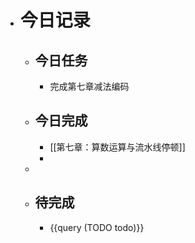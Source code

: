 - # 今日记录
	- ## 今日任务
		- 完成第七章减法编码
	- ##  今日完成
		- [[第七章：算数运算与流水线停顿]]
		-
	-
	- ## 待完成
		- {{query (TODO todo)}}